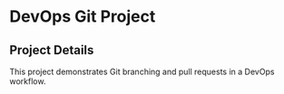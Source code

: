 # DevOps Git Project

## Project Details
This project demonstrates Git branching and pull requests in a DevOps workflow.
